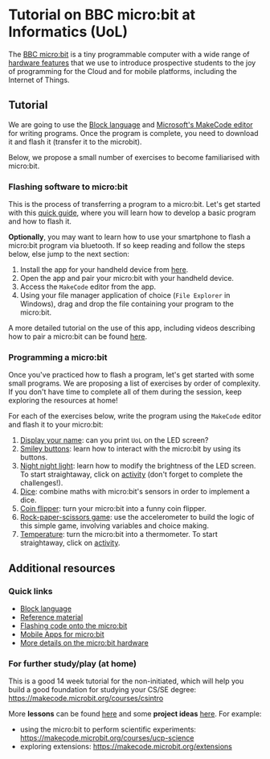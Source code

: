 # Tutorial on BBC micro:bit at Informatics (UoL)

The [BBC micro:bit](https://microbit.org/) is a tiny programmable computer with a wide range of [hardware features](https://microbit.org/guide/features/) that we use to introduce prospective students to the joy of programming for the Cloud and for mobile platforms, including the Internet of Things.

## Tutorial

We are going to use the [Block language](https://makecode.microbit.org/blocks) and [Microsoft's MakeCode editor](https://makecode.microbit.org/#) for writing programs. Once the program is complete, you need to download it and flash it (transfer it to the microbit).

Below, we propose a small number of exercises to become familiarised with micro:bit.

### Flashing software to micro:bit

This is the process of transferring a program to a micro:bit. Let's get started with this [quick guide](https://microbit.org/guide/quick/), where you will learn how to develop a basic program and how to flash it.

**Optionally**, you may want to learn how to use your smartphone to flash a micro:bit program via bluetooth. If so keep reading and follow the steps below, else jump to the next section:
1. Install the app for your handheld device from [here](https://microbit.org/guide/mobile/).
2. Open the app and pair your micro:bit with your handheld device.
3. Access the `MakeCode` editor from the app.
4. Using your file manager application of choice (`File Explorer` in Windows), drag and drop the file containing your program to the micro:bit. 

A more detailed tutorial on the use of this app, including videos describing how to pair a micro:bit can be found [here](https://microbit.org/guide/mobile/#og-app).

### Programming a micro:bit

Once you've practiced how to flash a program, let's get started with some small programs. We are proposing a list of exercises by order of complexity. If you don't have time to complete all of them during the session, keep exploring the resources at home!

For each of the exercises below, write the program using the `MakeCode` editor and flash it to your micro:bit:
1. [Display your name](https://makecode.microbit.org/projects/name-tag): can you print `UoL` on the LED screen?
2. [Smiley buttons](https://makecode.microbit.org/projects/smiley-buttons): learn how to interact with the micro:bit by using its buttons.
3. [Night night light](https://makecode.microbit.org/lessons/night-light/): learn how to modify the brightness of the LED screen. To start straightaway, click on [activity](https://makecode.microbit.org/lessons/night-light/activity) (don't forget to complete the challenges!).
4. [Dice](https://makecode.microbit.org/projects/dice): combine maths with micro:bit's sensors in order to implement a dice.
5. [Coin flipper](https://makecode.microbit.org/projects/coin-flipper): turn your micro:bit into a funny coin flipper.
6. [Rock-paper-scissors game](https://makecode.microbit.org/projects/rock-paper-scissors): use the accelerometer to build the logic of this simple game, involving variables and choice making. 
7. [Temperature](https://makecode.microbit.org/lessons/temperature): turn the micro:bit into a thermometer. To start straightaway, click on [activity](https://makecode.microbit.org/lessons/temperature/activity).

## Additional resources

### Quick links

* [Block language](https://makecode.microbit.org/blocks)
* [Reference material](https://makecode.microbit.org/reference)
* [Flashing code onto the micro:bit](https://support.microbit.org/support/solutions/articles/19000013986-how-do-i-transfer-my-code-onto-the-micro-bit-via-usb)
* [Mobile Apps for micro:bit](https://microbit.org/guide/mobile/)
* [More details on the micro:bit hardware](https://makecode.microbit.org/device)

### For further study/play (at home)

This is a good 14 week tutorial for the non-initiated, which will help you build a good foundation for studying your CS/SE degree: https://makecode.microbit.org/courses/csintro

More **lessons** can be found [here](https://makecode.microbit.org/lessons) and some **project ideas** [here](https://makecode.microbit.org/projects). For example:
* using the micro:bit to perform scientific experiments: https://makecode.microbit.org/courses/ucp-science
* exploring extensions: https://makecode.microbit.org/extensions